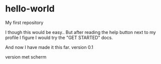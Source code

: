 # hello-world
My first repository

I though this would be easy..
But after reading the help button next to my profile I figure I would try the "GET STARTED" docs.

And now I have made it this far.
version 0.1

version met scherm